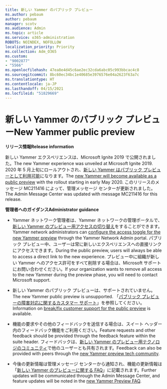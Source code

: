 ```yaml
---
title: 新しい Yammer のパブリック プレビュー
ms.author: pebaum
author: pebaum
manager: scotv
ms.audience: Admin
ms.topic: article
ms.service: o365-administration
ROBOTS: NOINDEX, NOFOLLOW
localization_priority: Priority
ms.collection: Adm_O365
ms.custom:
- "9002877"
- "5566"
ms.openlocfilehash: 47ea8e4d45c6ae2ec32cda6abc05c993bbcac4c8
ms.sourcegitcommit: 8bc60ec34bc1e40685e3976576e04a2623f63a7c
ms.translationtype: HT
ms.contentlocale: ja-JP
ms.lasthandoff: 04/15/2021
ms.locfileid: "51829669"
---
```

# <a name="new-yammer-public-preview"></a><span data-ttu-id="23936-102">新しい Yammer のパブリック プレビュー</span><span class="sxs-lookup"><span data-stu-id="23936-102">New Yammer public preview</span></span>

<span data-ttu-id="23936-103">**リリース情報**</span><span class="sxs-lookup"><span data-stu-id="23936-103">**Release information**</span></span>

<span data-ttu-id="23936-104">新しい Yammer エクスペリエンスは、Microsoft Ignite 2019 で公開されました。</span><span class="sxs-lookup"><span data-stu-id="23936-104">The new Yammer experience was unveiled at Microsoft Ignite 2019.</span></span> <span data-ttu-id="23936-105">2020 年 5 月上旬にロールアウトされ、[新しい Yammer はパブリック プレビューとして利用可能](https://docs.microsoft.com/yammer/get-started-with-yammer/newyammer-faq)になります。</span><span class="sxs-lookup"><span data-stu-id="23936-105">The [new Yammer will become available as a public preview](https://docs.microsoft.com/yammer/get-started-with-yammer/newyammer-faq) with the rollout starting in early May 2020.</span></span> <span data-ttu-id="23936-106">このリリースのメッセージ MC211416 によって、管理メッセージ センターが更新されました。</span><span class="sxs-lookup"><span data-stu-id="23936-106">The Admin Message Center was updated with message MC211416 for this release.</span></span>

<span data-ttu-id="23936-107">**管理者へのガイダンス**</span><span class="sxs-lookup"><span data-stu-id="23936-107">**Administrator guidance**</span></span>

- <span data-ttu-id="23936-108">Yammer ネットワーク管理者は、Yammer ネットワークの管理ポータルで、[新しい Yammer のプレビュー用アクセスの切り替え](https://docs.microsoft.com/yammer/get-started-with-yammer/administrative-settings-opt-in-newyammer)をすることができます。</span><span class="sxs-lookup"><span data-stu-id="23936-108">Yammer network administrators can [configure the access toggle for the new Yammer preview](https://docs.microsoft.com/yammer/get-started-with-yammer/administrative-settings-opt-in-newyammer) through the Yammer Network Admin portal.</span></span> <span data-ttu-id="23936-109">パブリック プレビュー中、ユーザーは常に新しいエクスペリエンスへの直接リンクにアクセスできます。</span><span class="sxs-lookup"><span data-stu-id="23936-109">During the public preview, users will always be able to access a direct link to the new experience.</span></span> <span data-ttu-id="23936-110">プレビュー中に組織が新しい Yammer へのアクセス許可をすべて削除する場合は、Microsoft サポートにお問い合わせください。</span><span class="sxs-lookup"><span data-stu-id="23936-110">If your organization wants to remove all access to the new Yammer during the preview phase, you will need to contact Microsoft support.</span></span>

- <span data-ttu-id="23936-111">新しい Yammer のパブリック プレビューは、サポートされていません。</span><span class="sxs-lookup"><span data-stu-id="23936-111">The new Yammer public preview is unsupported.</span></span> <span data-ttu-id="23936-112">「[パブリック プレビューの障害対応に関するカスタマー サポート](https://docs.microsoft.com/yammer/get-started-with-yammer/newyammer-faq#yammer-preview-customer-support)」を参照してください。</span><span class="sxs-lookup"><span data-stu-id="23936-112">Information on [break/fix customer support for the public preview](https://docs.microsoft.com/yammer/get-started-with-yammer/newyammer-faq#yammer-preview-customer-support) is available.</span></span>

- <span data-ttu-id="23936-113">機能の要求やその他のフィードバックを送信する場合は、スイート ヘッダー内のフィードバック機能をご利用ください。</span><span class="sxs-lookup"><span data-stu-id="23936-113">Feature requests and other feedback should be provided through the feedback feature within the suite header.</span></span> <span data-ttu-id="23936-114">フィードバックは、[新しい Yammer のプレビュー用テクノロジのコミュニティ](https://techcommunity.microsoft.com/t5/new-yammer-preview/bd-p/NewYammerPreview)で他のユーザーとも共有されます。</span><span class="sxs-lookup"><span data-stu-id="23936-114">Feedback can also be provided with peers through the [new Yammer preview tech community](https://techcommunity.microsoft.com/t5/new-yammer-preview/bd-p/NewYammerPreview).</span></span>

- <span data-ttu-id="23936-115">今後の更新情報は管理メッセージ センターから通知され、機能の更新情報は「[新しい Yammer のプレビューに関する FAQ](https://docs.microsoft.com/yammer/get-started-with-yammer/newyammer-faq)」に記載されます。</span><span class="sxs-lookup"><span data-stu-id="23936-115">Further updates will be communicated through the Admin Message Center, and feature updates will be noted in the [new Yammer Preview FAQ](https://docs.microsoft.com/yammer/get-started-with-yammer/newyammer-faq).</span></span>
